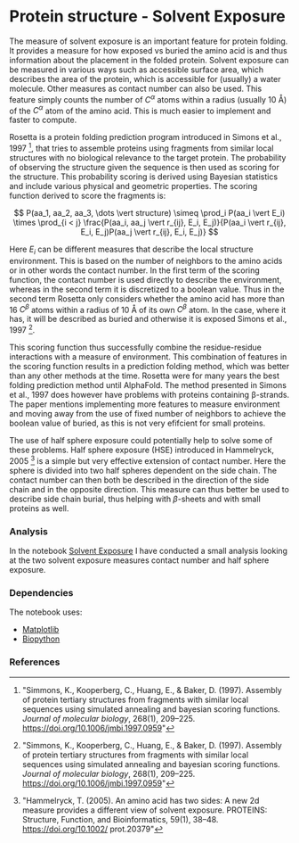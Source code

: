# Protein structure - Solvent Exposure


The measure of solvent exposure is an important feature for protein folding. It provides a measure for how exposed vs buried the amino acid is and thus information about the placement in the folded protein. Solvent exposure can be measured in various ways such as accessible surface area, which describes the area of the protein, which is accessible for (usually) a water molecule. Other measures as contact number can also be used. This feature simply counts the number of $C^\alpha$ atoms within a radius (usually 10 Å) of the $C^\alpha$ atom of the amino acid. This is much easier to implement and faster to compute. 

Rosetta is a protein folding prediction program introduced in Simons et al., 1997 [^fn1], that tries to assemble proteins using fragments from similar local structures with no biological relevance to the target protein. The probability of observing the structure given the sequence is then used as scoring for the structure. This probability scoring is derived using Bayesian statistics and include various physical and geometric properties. The scoring function derived to score the fragments is: 

$$
 P(aa_1, aa_2, aa_3, \dots \vert structure) \simeq \prod_i P(aa_i \vert E_i) \times \prod_{i < j} \frac{P(aa_i, aa_j \vert r_{ij}, E_i, E_j)}{P(aa_i \vert r_{ij}, E_i, E_j)P(aa_j \vert r_{ij}, E_i, E_j)}
$$

Here $E_i$ can be different measures that describe the local structure environment. This is based on the number of neighbors to the amino acids or in other words the contact number. In the first term of the scoring function, the contact number is used directly to describe the environment, whereas in the second term it is discretized to a boolean value. Thus in the second term Rosetta only considers whether the amino acid has more than 16 $C^\beta$ atoms within a radius of 10 Å of its own $C^\beta$ atom. In the case, where it has, it will be described as buried and otherwise it is exposed Simons et al., 1997 [^fn1]. 

This scoring function thus successfully combine the residue-residue interactions with a measure of environment. This combination of features in the scoring function results in a prediction folding method, which was better than any other methods at the time. Rosetta were for many years the best folding prediction method until AlphaFold. The method presented in Simons et al., 1997 does however have problems with proteins containing β-strands. The paper mentions implementing more features to measure environment and moving away from the use of fixed number of neighbors to achieve the boolean value of buried, as this is not very efifcient for small proteins. 

The use of half sphere exposure could potentially help to solve some of these problems. Half sphere exposure (HSE) introduced in Hammelryck, 2005 [^fn2] is a simple but very effective extension of contact number. Here the sphere is divided into two half spheres dependent on the side chain. The contact number can then both be described in the direction of the side chain and in the opposite direction. This measure can thus better be used to describe side chain burial, thus helping with $\beta$-sheets and with small proteins as well. 

### Analysis

In the notebook [Solvent Exposure](Solvent_exposure.ipynb) I have conducted a small analysis looking at the two solvent exposure measures contact number and half sphere exposure. 

### Dependencies

The notebook uses:

* [Matplotlib](https://matplotlib.org/)
* [Biopython](https://biopython.org/)


### References

[^fn1]: "Simmons, K., Kooperberg, C., Huang, E., & Baker, D. (1997). Assembly of protein tertiary structures from fragments with similar local sequences using simulated annealing and bayesian scoring functions. *Journal of molecular biology*, 268(1), 209–225. https://doi.org/10.1006/jmbi.1997.0959"
[^fn2]: "Hammelryck, T. (2005). An amino acid has two sides: A new 2d measure provides a different view of solvent exposure. PROTEINS: Structure, Function, and Bioinformatics, 59(1), 38–48. https://doi.org/10.1002/ prot.20379"




